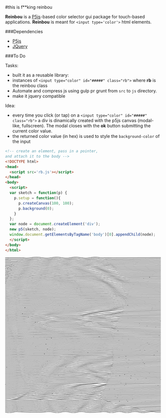 #this is f**king reinbou 

**Reinbou** is a [P5js](https://p5js.org)-based color selector gui package for touch-based applications. **Reinbou** is meant for `<input type='color'>` html elements.

###Dependencies

* [P5js](https://p5js.org)
* [JQuery](https://jquery.com)

###To Do

Tasks:

* built it as a reusable library:
* instances of `<input type="color" id="#####" class="rb">` where **rb** is the reinbou class
* Automate and compress js using gulp pr grunt from `src` to `js` directory. 
* make it jquery compatible

Idea:

* every time you click (or tap) on a `<input type="color" id="#####" class="rb">` a div is dinamically created with the p5js canvas (modal-like, fullscreen). The modal closes with the **ok** button submitting the current color value.
* the returned color value (in hex) is used to style the `background-color` of the input


```html
<!-- create an element, pass in a pointer,
and attach it to the body -->
<!DOCTYPE html>
<head>
  <script src='rb.js'></script>
</head>
<body>
  <script>
  var sketch = function(p) {
    p.setup = function(){
      p.createCanvas(100, 100);
      p.background(0);
    }
  };
  var node = document.createElement('div');
  new p5(sketch, node);
  window.document.getElementsByTagName('body')[0].appendChild(node);
  </script>
</body>
</html>
```
![hspencer](./img/feliz.gif)